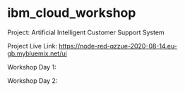 # ibm_cloud_workshop


Project: Artificial Intelligent Customer Support System

Project Live Link: https://node-red-qzzue-2020-08-14.eu-gb.mybluemix.net/ui

Workshop Day 1: 

Workshop Day 2:

